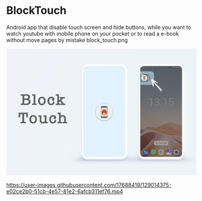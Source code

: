 # BlockTouch
Android app that disable touch screen and hide buttons, while you want to watch youtube with mobile phone on your pocket or to read a e-book without move pages by mistake
block_touch.png
<!-- ![alt text](http://wed-plan.co.il/NadavCV/images/portfolio/full/portfolio4/block_touch.png) -->

![alt text](https://github.com/ntamim2006/BlockTouch/blob/master/block_touch.png?raw=true)



https://user-images.githubusercontent.com/17688419/129014375-e02ce2b0-51cb-4e57-81e2-6afcb311ef76.mp4



